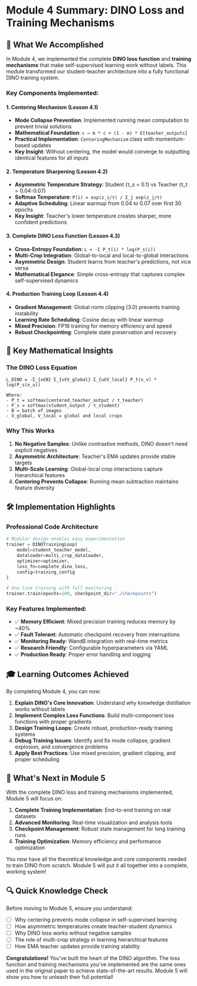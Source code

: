 # Module 4 Summary: DINO Loss and Training Mechanisms

## 🎯 What We Accomplished

In Module 4, we implemented the complete **DINO loss function** and **training mechanisms** that make self-supervised learning work without labels. This module transformed our student-teacher architecture into a fully functional DINO training system.

### Key Components Implemented:

#### 1. **Centering Mechanism** (Lesson 4.1)
- **Mode Collapse Prevention**: Implemented running mean computation to prevent trivial solutions
- **Mathematical Foundation**: `c ← m * c + (1 - m) * E[teacher_outputs]`
- **Practical Implementation**: `CenteringMechanism` class with momentum-based updates
- **Key Insight**: Without centering, the model would converge to outputting identical features for all inputs

#### 2. **Temperature Sharpening** (Lesson 4.2)  
- **Asymmetric Temperature Strategy**: Student (τ_s = 0.1) vs Teacher (τ_t = 0.04-0.07)
- **Softmax Temperature**: `P(i) = exp(z_i/τ) / Σ_j exp(z_j/τ)`
- **Adaptive Scheduling**: Linear warmup from 0.04 to 0.07 over first 30 epochs
- **Key Insight**: Teacher's lower temperature creates sharper, more confident predictions

#### 3. **Complete DINO Loss Function** (Lesson 4.3)
- **Cross-Entropy Foundation**: `L = -Σ P_t(i) * log(P_s(i))`
- **Multi-Crop Integration**: Global-to-local and local-to-global interactions
- **Asymmetric Design**: Student learns from teacher's predictions, not vice versa
- **Mathematical Elegance**: Simple cross-entropy that captures complex self-supervised dynamics

#### 4. **Production Training Loop** (Lesson 4.4)
- **Gradient Management**: Global norm clipping (3.0) prevents training instability
- **Learning Rate Scheduling**: Cosine decay with linear warmup
- **Mixed Precision**: FP16 training for memory efficiency and speed
- **Robust Checkpointing**: Complete state preservation and recovery

## 🧠 Key Mathematical Insights

### The DINO Loss Equation
```
L_DINO = -Σ_{x∈B} Σ_{v∈V_global} Σ_{u∈V_local} P_t(x_v) * log(P_s(x_u))

Where:
- P_t = softmax(centered_teacher_output / τ_teacher)  
- P_s = softmax(student_output / τ_student)
- B = batch of images
- V_global, V_local = global and local crops
```

### Why This Works
1. **No Negative Samples**: Unlike contrastive methods, DINO doesn't need explicit negatives
2. **Asymmetric Architecture**: Teacher's EMA updates provide stable targets
3. **Multi-Scale Learning**: Global-local crop interactions capture hierarchical features
4. **Centering Prevents Collapse**: Running mean subtraction maintains feature diversity

## 🛠️ Implementation Highlights

### Professional Code Architecture
```python
# Modular design enables easy experimentation
trainer = DINOTrainingLoop(
    model=student_teacher_model,
    dataloader=multi_crop_dataloader,
    optimizer=optimizer,
    loss_fn=complete_dino_loss,
    config=training_config
)

# One-line training with full monitoring
trainer.train(epochs=100, checkpoint_dir="./checkpoints")
```

### Key Features Implemented:
- ✅ **Memory Efficient**: Mixed precision training reduces memory by ~40%
- ✅ **Fault Tolerant**: Automatic checkpoint recovery from interruptions  
- ✅ **Monitoring Ready**: WandB integration with real-time metrics
- ✅ **Research Friendly**: Configurable hyperparameters via YAML
- ✅ **Production Ready**: Proper error handling and logging

## 🎓 Learning Outcomes Achieved

By completing Module 4, you can now:

1. **Explain DINO's Core Innovation**: Understand why knowledge distillation works without labels
2. **Implement Complex Loss Functions**: Build multi-component loss functions with proper gradients
3. **Design Training Loops**: Create robust, production-ready training systems
4. **Debug Training Issues**: Identify and fix mode collapse, gradient explosion, and convergence problems
5. **Apply Best Practices**: Use mixed precision, gradient clipping, and proper scheduling

## 🚀 What's Next in Module 5

With the complete DINO loss and training mechanisms implemented, Module 5 will focus on:

1. **Complete Training Implementation**: End-to-end training on real datasets
2. **Advanced Monitoring**: Real-time visualization and analysis tools  
3. **Checkpoint Management**: Robust state management for long training runs
4. **Training Optimization**: Memory efficiency and performance optimization

You now have all the theoretical knowledge and core components needed to train DINO from scratch. Module 5 will put it all together into a complete, working system!

## 🔍 Quick Knowledge Check

Before moving to Module 5, ensure you understand:

- [ ] Why centering prevents mode collapse in self-supervised learning
- [ ] How asymmetric temperatures create teacher-student dynamics  
- [ ] Why DINO loss works without negative samples
- [ ] The role of multi-crop strategy in learning hierarchical features
- [ ] How EMA teacher updates provide training stability

**Congratulations!** You've built the heart of the DINO algorithm. The loss function and training mechanisms you've implemented are the same ones used in the original paper to achieve state-of-the-art results. Module 5 will show you how to unleash their full potential!
